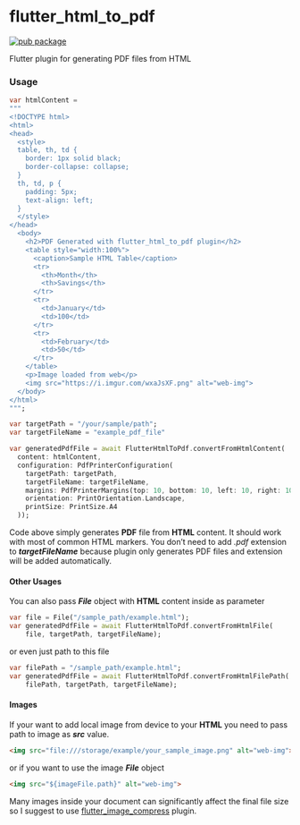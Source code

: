 # flutter_html_to_pdf

[![pub package](https://img.shields.io/pub/v/flutter_html_to_pdf.svg)](https://pub.dartlang.org/packages/flutter_html_to_pdf)

Flutter plugin for generating PDF files from HTML

### Usage

```dart
var htmlContent =
"""
<!DOCTYPE html>
<html>
<head>
  <style>
  table, th, td {
    border: 1px solid black;
    border-collapse: collapse;
  }
  th, td, p {
    padding: 5px;
    text-align: left;
  }
  </style>
</head>
  <body>
    <h2>PDF Generated with flutter_html_to_pdf plugin</h2>
    <table style="width:100%">
      <caption>Sample HTML Table</caption>
      <tr>
        <th>Month</th>
        <th>Savings</th>
      </tr>
      <tr>
        <td>January</td>
        <td>100</td>
      </tr>
      <tr>
        <td>February</td>
        <td>50</td>
      </tr>
    </table>
    <p>Image loaded from web</p>
    <img src="https://i.imgur.com/wxaJsXF.png" alt="web-img">
  </body>
</html>
""";

var targetPath = "/your/sample/path";
var targetFileName = "example_pdf_file"

var generatedPdfFile = await FlutterHtmlToPdf.convertFromHtmlContent(
  content: htmlContent, 
  configuration: PdfPrinterConfiguration(
    targetPath: targetPath, 
    targetFileName: targetFileName,
    margins: PdfPrinterMargins(top: 10, bottom: 10, left: 10, right: 10),
    orientation: PrintOrientation.Landscape,
    printSize: PrintSize.A4
  ));
```

Code above simply generates **PDF** file from **HTML** content. It should work with most of common HTML markers. You don’t need to add *.pdf* extension to ***targetFileName*** because plugin only generates PDF files and extension will be added automatically.
#### Other Usages
You can also pass ***File*** object with **HTML** content inside as parameter
```dart
var file = File("/sample_path/example.html");
var generatedPdfFile = await FlutterHtmlToPdf.convertFromHtmlFile(
    file, targetPath, targetFileName);
```

or even just path to this file
```dart
var filePath = "/sample_path/example.html";
var generatedPdfFile = await FlutterHtmlToPdf.convertFromHtmlFilePath(
    filePath, targetPath, targetFileName);
```

#### Images
If your want to add local image from device to your **HTML** you need to pass path to image as ***src*** value.

```html
<img src="file:///storage/example/your_sample_image.png" alt="web-img">
```
or if you want to use the image ***File*** object
```html
<img src="${imageFile.path}" alt="web-img">
```

Many images inside your document can significantly affect the final file size so I suggest to use [flutter_image_compress](https://github.com/OpenFlutter/flutter_image_compress) plugin.

